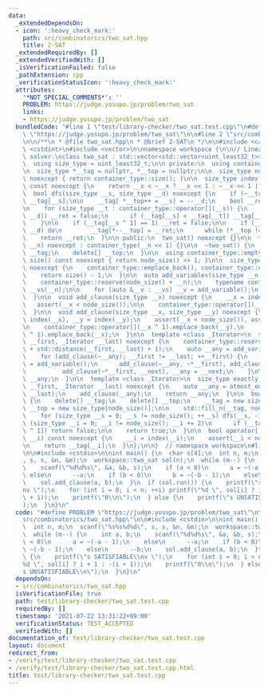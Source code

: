 ```yaml
---
data:
  _extendedDependsOn:
  - icon: ':heavy_check_mark:'
    path: src/combinatorics/two_sat.hpp
    title: 2-SAT
  _extendedRequiredBy: []
  _extendedVerifiedWith: []
  _isVerificationFailed: false
  _pathExtension: cpp
  _verificationStatusIcon: ':heavy_check_mark:'
  attributes:
    '*NOT_SPECIAL_COMMENTS*': ''
    PROBLEM: https://judge.yosupo.jp/problem/two_sat
    links:
    - https://judge.yosupo.jp/problem/two_sat
  bundledCode: "#line 1 \"test/library-checker/two_sat.test.cpp\"\n#define PROBLEM\
    \ \"https://judge.yosupo.jp/problem/two_sat\"\n\n#line 2 \"src/combinatorics/two_sat.hpp\"\
    \n\n/**\n * @file two_sat.hpp\n * @brief 2-SAT\n */\n\n#include <cassert>\n#include\
    \ <cstdint>\n#include <vector>\n\nnamespace workspace {\n\n// Linear time 2-SAT\
    \ solver.\nclass two_sat : std::vector<std::vector<uint_least32_t>> {\n public:\n\
    \  using size_type = uint_least32_t;\n\n private:\n  using container_type = std::vector<std::vector<size_type>>;\n\
    \n  size_type *__tag = nullptr, *__top = nullptr;\n\n  size_type node_size() const\
    \ noexcept { return container_type::size(); }\n\n  size_type index(size_type __x)\
    \ const noexcept {\n    return __x < ~__x ? __x << 1 : ~__x << 1 | 1;\n  }\n\n\
    \  bool dfs(size_type __s, size_type __d) noexcept {\n    if (~__tag[__s]) return\
    \ __tag[__s];\n\n    __tag[ *__top++ = __s] = --__d;\n    bool __ret = true;\n\
    \n    for (size_type __t : container_type::operator[](__s)) {\n      if (!dfs(__t,\
    \ __d)) __ret = false;\n      if (__tag[__s] < __tag[__t]) __tag[__s] = __tag[__t];\n\
    \    }\n\n    if (__tag[__s ^ 1] == 1) __ret = false;\n\n    if (__tag[__s] ==\
    \ __d) do\n        __tag[*--__top] = __ret;\n      while (*__top != __s);\n\n\
    \    return __ret;\n  }\n\n public:\n  two_sat() noexcept {}\n\n  two_sat(size_type\
    \ __n) noexcept : container_type(__n << 1) {}\n\n  ~two_sat() {\n    delete[]\
    \ __tag;\n    delete[] __top;\n  }\n\n  using container_type::empty;\n\n  size_type\
    \ size() const noexcept { return node_size() >> 1; }\n\n  size_type add_variable()\
    \ noexcept {\n    container_type::emplace_back(), container_type::emplace_back();\n\
    \    return size() - 1;\n  }\n\n  auto add_variables(size_type __n) noexcept {\n\
    \    container_type::reserve(node_size() + __n);\n    typename container_type::value_type\
    \ __vs(__n);\n\n    for (auto &__v : __vs) __v = add_variable();\n    return __vs;\n\
    \  }\n\n  void add_clause(size_type __x) noexcept {\n    __x = index(__x);\n \
    \   assert(__x < node_size());\n\n    container_type::operator[](__x ^ 1).emplace_back(__x);\n\
    \  }\n\n  void add_clause(size_type __x, size_type __y) noexcept {\n    __x =\
    \ index(__x), __y = index(__y);\n    assert(__x < node_size()), assert(__y < node_size());\n\
    \n    container_type::operator[](__x ^ 1).emplace_back(__y),\n        container_type::operator[](__y\
    \ ^ 1).emplace_back(__x);\n  }\n\n  template <class _Iterator>\n  size_type atmost_one(_Iterator\
    \ __first, _Iterator __last) noexcept {\n    container_type::reserve(node_size()\
    \ + std::distance(__first, __last) + 1);\n    auto __any = add_variable();\n\n\
    \    for (add_clause(~__any); __first != __last; ++__first) {\n      auto __next\
    \ = add_variable();\n      add_clause(~__any, ~*__first), add_clause(~__any, __next),\n\
    \          add_clause(~*__first, __next), __any = __next;\n    }\n\n    return\
    \ __any;\n  }\n\n  template <class _Iterator>\n  size_type exactly_one(_Iterator\
    \ __first, _Iterator __last) noexcept {\n    auto __any = atmost_one(__first,\
    \ __last);\n    add_clause(__any);\n    return __any;\n  }\n\n  bool run() noexcept\
    \ {\n    delete[] __tag;\n    delete[] __top;\n    __tag = new size_type[node_size()],\
    \ __top = new size_type[node_size()];\n\n    std::fill_n(__tag, node_size(), -1);\n\
    \    for (size_type __s = 0; __s != node_size(); ++__s) dfs(__s, -1);\n\n    for\
    \ (size_type __i = 0; __i != node_size(); __i += 2)\n      if (__tag[__i] == __tag[__i\
    \ ^ 1]) return false;\n\n    return true;\n  }\n\n  bool operator[](size_type\
    \ __i) const noexcept {\n    __i = index(__i);\n    assert(__i < node_size());\n\
    \n    return __tag[__i];\n  }\n};\n\n}  // namespace workspace\n#line 4 \"test/library-checker/two_sat.test.cpp\"\
    \n\n#include <cstdio>\n\nint main() {\n  char s[4];\n  int n, m;\n  scanf(\"%s%s%d%d\"\
    , s, s, &n, &m);\n  workspace::two_sat sol(n);\n  while (m--) {\n    int a, b;\n\
    \    scanf(\"%d%d%s\", &a, &b, s);\n    if (a < 0)\n      a = ~(-a - 1);\n   \
    \ else\n      --a;\n    if (b < 0)\n      b = ~(-b - 1);\n    else\n      --b;\n\
    \    sol.add_clause(a, b);\n  }\n  if (sol.run()) {\n    printf(\"s SATISFIABLE\\\
    nv \");\n    for (int i = 0; i < n; ++i) printf(\"%d \", sol[i] ? i + 1 : -(i\
    \ + 1));\n    printf(\"0\\n\");\n  } else {\n    printf(\"s UNSATISFIABLE\\n\"\
    );\n  }\n}\n"
  code: "#define PROBLEM \"https://judge.yosupo.jp/problem/two_sat\"\n\n#include \"\
    src/combinatorics/two_sat.hpp\"\n\n#include <cstdio>\n\nint main() {\n  char s[4];\n\
    \  int n, m;\n  scanf(\"%s%s%d%d\", s, s, &n, &m);\n  workspace::two_sat sol(n);\n\
    \  while (m--) {\n    int a, b;\n    scanf(\"%d%d%s\", &a, &b, s);\n    if (a\
    \ < 0)\n      a = ~(-a - 1);\n    else\n      --a;\n    if (b < 0)\n      b =\
    \ ~(-b - 1);\n    else\n      --b;\n    sol.add_clause(a, b);\n  }\n  if (sol.run())\
    \ {\n    printf(\"s SATISFIABLE\\nv \");\n    for (int i = 0; i < n; ++i) printf(\"\
    %d \", sol[i] ? i + 1 : -(i + 1));\n    printf(\"0\\n\");\n  } else {\n    printf(\"\
    s UNSATISFIABLE\\n\");\n  }\n}\n"
  dependsOn:
  - src/combinatorics/two_sat.hpp
  isVerificationFile: true
  path: test/library-checker/two_sat.test.cpp
  requiredBy: []
  timestamp: '2021-07-22 13:31:22+09:00'
  verificationStatus: TEST_ACCEPTED
  verifiedWith: []
documentation_of: test/library-checker/two_sat.test.cpp
layout: document
redirect_from:
- /verify/test/library-checker/two_sat.test.cpp
- /verify/test/library-checker/two_sat.test.cpp.html
title: test/library-checker/two_sat.test.cpp
---
```


